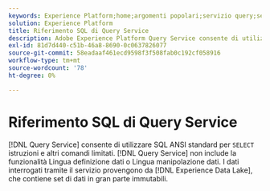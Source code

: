 ```yaml
---
keywords: Experience Platform;home;argomenti popolari;servizio query;servizio query;sql;riferimento sql;
solution: Experience Platform
title: Riferimento SQL di Query Service
description: Adobe Experience Platform Query Service consente di utilizzare SQL ANSI standard per istruzioni SELECT e altri comandi limitati.
exl-id: 81d7d440-c51b-46a8-8690-0c0637826077
source-git-commit: 58eadaaf461ecd9598f3f508fab0c192cf058916
workflow-type: tm+mt
source-wordcount: '78'
ht-degree: 0%

---
```


# Riferimento SQL di Query Service

[!DNL Query Service] consente di utilizzare SQL ANSI standard per `SELECT` istruzioni e altri comandi limitati. [!DNL Query Service] non include la funzionalità Lingua definizione dati o Lingua manipolazione dati. I dati interrogati tramite il servizio provengono da [!DNL Experience Data Lake], che contiene set di dati in gran parte immutabili.
